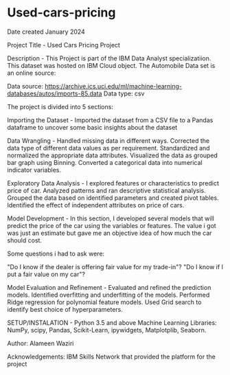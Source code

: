 # Used-cars-pricing
Date created January 2024

Project Title - Used Cars Pricing Project

Description - This Project is part of the IBM Data Analyst specializatiion. This dataset was hosted on IBM Cloud object. 
The Automobile Data set is an online source: 

Data source: https://archive.ics.uci.edu/ml/machine-learning-databases/autos/imports-85.data
Data type: csv

The project is divided into 5 sections:

Importing the Dataset - Imported the dataset from a CSV file to a Pandas dataframe to uncover some basic insights about the dataset

Data Wrangling - Handled missing data in different ways. Corrected the data type of different data values as per requirement. Standardized and normalized the appropriate data attributes. Visualized the data as grouped bar graph using Binning. Converted a categorical data into numerical indicator variables.

Exploratory Data Analysis - I explored features or characteristics to predict price of car.
Analyzed patterns and ran descriptive statistical analysis.
Grouped the data based on identified parameters and created pivot tables.
Identified the effect of independent attributes on price of cars.

Model Development - 
In this section, I developed several models that will predict the price of the car using the variables or features. The value i got was just an estimate but gave me an objective idea of how much the car should cost.

Some questions i had to ask were:

"Do I know if the dealer is offering fair value for my trade-in"?
"Do I know if I put a fair value on my car"?

Model Evaluation and Refinement - Evaluated and refined the prediction models.
Identified overfitting and underfitting of the models.
Performed Ridge regression for polynomial feature models.
Used Grid search to identify best choice of hyperparameters.

SETUP/INSTALATION - Python 3.5 and above Machine Learning Libraries: NumPy, scipy, Pandas, Scikit-Learn, ipywidgets, Matplotplib, Seaborn.

Author: Alameen Waziri

Acknowledgements: IBM Skills Network that provided the platform for the project
